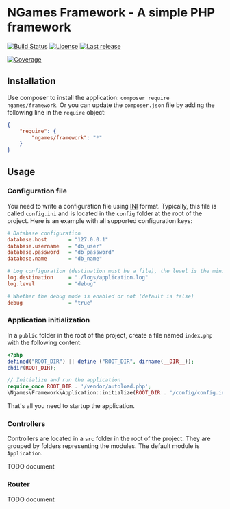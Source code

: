 # NGames Framework - A simple PHP framework
[![Build Status](https://img.shields.io/github/workflow/status/ngamesfr/ngames-framework/Build%20and%20test)](https://github.com/ngamesfr/ngames-framework/actions?query=workflow%3A%22Build+and+test%22)
[![License](https://img.shields.io/github/license/ngamesfr/ngames-framework)](https://packagist.org/packages/ngames/framework)
[![Last release](https://img.shields.io/github/v/release/ngamesfr/ngames-framework)](https://packagist.org/packages/ngames/framework)

[![Coverage](https://sonarcloud.io/api/project_badges/measure?project=ngamesfr_ngames-framework&metric=coverage)](https://sonarcloud.io/dashboard?id=ngamesfr_ngames-framework)

## Installation
Use composer to install the application: `composer require ngames/framework`. Or you can update the `composer.json` file by adding the following line in the `require` object:

```json
{
    "require": {
        "ngames/framework": "*"
    }
}
```

## Usage
### Configuration file
You need to write a configuration file using [INI](https://en.wikipedia.org/wiki/INI_file) format. Typically, this file is called `config.ini` and is located in the `config` folder at the root of the project. Here is an example with all supported configuration keys:

```ini
# Database configuration
database.host       = "127.0.0.1"
database.username   = "db_user"
database.password   = "db_password"
database.name       = "db_name"

# Log configuration (destination must be a file), the level is the minimum level for logging messages
log.destination     = "./logs/application.log"
log.level           = "debug"

# Whether the debug mode is enabled or not (default is false)
debug               = "true"
```

### Application initialization
In a `public` folder in the root of the project, create a file named `index.php` with the following content:

```php
<?php
defined("ROOT_DIR") || define ("ROOT_DIR", dirname(__DIR__));
chdir(ROOT_DIR);

// Initialize and run the application
require_once ROOT_DIR . '/vendor/autoload.php';
\Ngames\Framework\Application::initialize(ROOT_DIR . '/config/config.ini')->run();
```

That's all you need to startup the application.

### Controllers
Controllers are located in a `src` folder in the root of the project. They are grouped by folders representing the modules. The default module is `Application`.

TODO document

### Router
TODO document